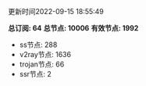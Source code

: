 更新时间2022-09-15 18:55:49

**总订阅: 64**
**总节点: 10006**
**有效节点: 1992**
- ss节点: 288
- v2ray节点: 1636
- trojan节点: 66
- ssr节点: 2
